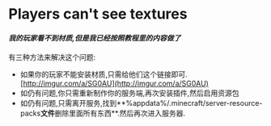 # Players can't see textures

#### _我的玩家看不到材质,但是我已经按照教程里的内容做了_ <a id="my-players-cant-see-textures-but-ive-followed-the-whole-tutorial"></a>

有三种方法来解决这个问题:

* 如果你的玩家不能安装材质,只需给他们这个链接即可.[http://imgur.com/a/SG0AU](http://imgur.com/a/SG0AU)​
* 如仍有问题,你只需重新制作你的服务端,再次安装插件,然后启用资源包
* 如仍有问题,只需离开服务,找到**%appdata%/.minecraft/server-resource-packs**文件**删除里面所有东西**.然后再次进入服务器.
